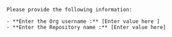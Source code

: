     Please provide the following information:

    - **Enter the Org username :** [Enter value here ]
    - **Enter the Repository name :** [Enter value here]

